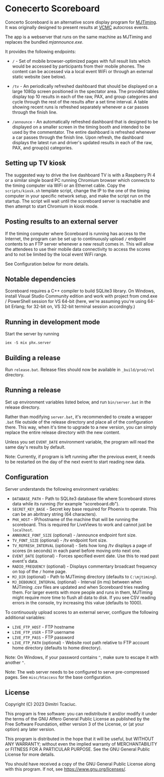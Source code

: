 # Conecerto Scoreboard

Concerto Scoreboard is an alternative score display program for
[MJTiming](https://github.com/mjtiming/mjtiming). It was originally designed to
present results at [VCMC](https://vcmc.ca/) autocross events.

The app is a webserver that runs on the same machine as MJTiming and replaces
the bundled *mjannounce.exe*.

It provides the following endpoints:

* `/` - Set of mobile browser-optimized pages with full result lists which
  would be accessed by participants from their mobile phones. The content can be
  accessed via a local event WiFi or through an external static website (see below).

* `/tv` - An periodically refreshed dashboard that should be displayed on a large
  1080p screen positioned in the spectator area. The provided tables display
  top 10 results in each of the raw, PAX, and group categories and cycle
  through the rest of the results after a set time interval. A table showing
  recent runs is refreshed separately whenever a car passes through the finish
  line.

* `/announce` - An automatically refreshed dashboard that is designed to be
  displayed on a smaller screen in the timing booth and intended to be used by
  the commentator. The entire dashboard is refreshed whenever a car passes
  through the finish line. Upon refresh, the dashboard displays the latest run
  and driver's updated results in each of the raw, PAX, and group(s)
  categories.

## Setting up TV kiosk

The suggested way to drive the live dashboard TV is with a Raspberry Pi 4 or a
similar single board PC running Chromium browser which connects to the timing
computer via WiFi or an Ethernet cable. Copy the `scripts/kiosk.sh` template
script, change the IP to the one of the timing computer in your specific
network setup, and make the script run on the startup. The script will wait
until the scoreboard server is reachable and then attempt to start Chromium in
kiosk mode.

## Posting results to an external server

If the timing computer where Scoreboard is running has access to the Internet,
the program can be set up to continuously upload `/` endpoint contents to an
FTP server whenever a new result comes in. This will allow the attendees to use
their mobile data connectivity to access the scores and to not be limited by
the local event WiFi range.

See Configuration below for more details.

## Notable dependencies

Scoreboard requires a C++ compiler to build SQLite3 library. On Windows, install
Visual Studio Community edition and work with project from cmd.exe / PowerShell
session for VS 64-bit (here, we're assuming you're using 64-bit Erlang; for
32-bit on, VS 32-bit terminal session accordingly.)

## Running in development mode

Start the server by running

```
iex -S mix phx.server
```
## Building a release

Run `release.bat`. Release files should now be available in `_build/prod/rel`
directory.

## Running a release

Set up environment variables listed below, and run `bin/server.bat` in the
release directory.

Rather than modifying `server.bat`, it's recommended to create a wrapper `.bat`
file outside of the release directory and place all of the configuration there.
This way, when it's time to upgrade to a new version, you can simply replace
the entire release directory with the new content.

Unless you set `EVENT_DATE` environment variable, the program will read the
same day's results by default.

Note: Currently, if program is left running after the previous event, it needs
to be restarted on the day of the next event to start reading new data.

## Configuration

Server understands the following environment variables:

* `DATABASE_PATH` - Path to SQLite3 database file where Scoreboard stores data
  while its running (for example "scoreboard.db").
* `SECRET_KEY_BASE` - Secret key base required for Phoenix to operate. This can
  be an abritrary string (64 characters).
* `PHX_HOST` - IP/hostname of the machine that will be running the scoreboard.
  This is required for LiveViews to work and cannot just be `localhost`.
* `ANNOUNCE_FONT_SIZE` (optional) - /announce endpoint font size.
* `TV_FONT_SIZE` (optional) - /tv endpoint font size.
* `TV_REFRESH_INTERVAL` (optional) - Sets how long /tv displays a page of
  scores (in seconds) in each panel before moving onto next one.
* `EVENT_DATE` (optional) - Forces specified event date. Use this to read past event's data.
* `RADIO_FREQUENCY` (optional) - Displays commentary broadcast frequency on top of the `/` home page.
* `MJ_DIR` (optional) - Path to MJTiming directory (defaults to `C:\mjtiming`).
* `MJ_DEBOUNCE_INTERVAL` (optional) - Interval (in ms) between when MJTiming .csv
  files are updated and when Scoreboard tries reading them. For larger events
  with more people and runs in them, MJTiming might require more time to flush
  all data to disk. If you see CSV reading errors in the console, try
  increasing this value (defaults to 1000).

To continuously upload scores to an external server, configure the following additional variables:
* `LIVE_FTP_HOST` - FTP hostname
* `LIVE_FTP_USER` - FTP username
* `LIVE_FTP_PASS` - FTP password
* `LIVE_FTP_PATH` (optional) - Website root path relative to FTP account home directory (defaults to home directory).

Note: On Windows, if your password contains `^`, make sure to escape it with another `^`.

Note: The web server needs to be configured to serve pre-compressed pages. See
`misc/htaccess` for the base configuration.

## License

Copyright (C) 2023 Dimitri Tcaciuc.

This program is free software: you can redistribute it and/or modify it under
the terms of the GNU Affero General Public License as published by the Free
Software Foundation, either version 3 of the License, or (at your option) any
later version.

This program is distributed in the hope that it will be useful, but WITHOUT ANY
WARRANTY; without even the implied warranty of MERCHANTABILITY or FITNESS FOR A
PARTICULAR PURPOSE. See the GNU General Public License for more details.

You should have received a copy of the GNU General Public License along with
this program. If not, see <https://www.gnu.org/licenses/>.

